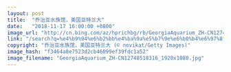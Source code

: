 ```yaml
---
layout: post
title:  "乔治亚水族馆，美国亚特兰大"
date:   "2018-11-17 16:00:00 +0800"
image_url: "http://cn.bing.com/az/hprichbg/rb/GeorgiaAquarium_ZH-CN12748518316_1920x1080.jpg"
link: "/search?q=%e4%b9%94%e6%b2%bb%e4%ba%9a%e5%b7%9e%e6%b0%b4%e6%97%8f%e9%a6%86&form=hpcapt&mkt=zh-cn"
copyright: "乔治亚水族馆，美国亚特兰大 (© novikat/Getty Images)"
image_hash: "f3464a8e7523d2cb46099ef39fdc1a52"
image_filename: "GeorgiaAquarium_ZH-CN12748518316_1920x1080.jpg"
---
```

